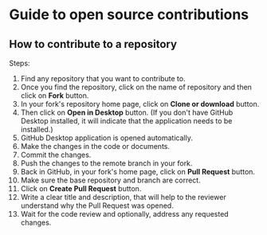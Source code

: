 # Guide to open source contributions

## How to contribute to a repository


Steps:

1. Find any repository that you want to contribute to.
2. Once you find the repository, click on the name of repository and then click on **Fork** button.
3. In your fork's repository home page, click on **Clone or download** button.
4. Then click on **Open in Desktop** button. (If you don't have GitHub Desktop installed, it will indicate that the application needs to be installed.)
5. GitHub Desktop application is opened automatically.
6. Make the changes in the code or documents.
7. Commit the changes.
8. Push the changes to the remote branch in your fork.
9. Back in GitHub, in your fork's home page, click on **Pull Request** button.
10. Make sure the base repository and branch are correct.
11. Click on **Create Pull Request** button.
12. Write a clear title and description, that will help to the reviewer understand why the Pull Request was opened.
13. Wait for the code review and optionally, address any requested changes.
